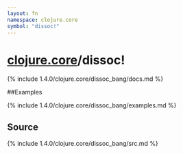 ```yaml
---
layout: fn
namespace: clojure.core
symbol: "dissoc!"
---
```


# [clojure.core](../)/dissoc!

{% include 1.4.0/clojure.core/dissoc_bang/docs.md %}

##Examples

{% include 1.4.0/clojure.core/dissoc_bang/examples.md %}
## Source
{% include 1.4.0/clojure.core/dissoc_bang/src.md %}


